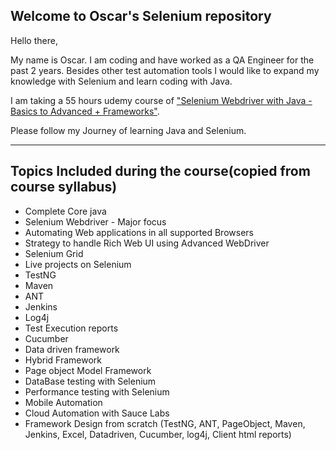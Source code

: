 ## Welcome to Oscar's Selenium repository

Hello there,

My name is Oscar. I am coding and have worked as a QA Engineer for the past 2 years. 
Besides other test automation tools I would like to expand my knowledge with Selenium and learn coding with Java.

I am taking a 55 hours udemy course of ["Selenium Webdriver with Java - Basics to Advanced + Frameworks"](https://www.udemy.com/course/selenium-real-time-examplesinterview-questions/).

Please follow my Journey of learning Java and Selenium.

***

## Topics Included during the course(copied from course syllabus)  

+ Complete Core java
+ Selenium Webdriver - Major focus
+ Automating Web applications in all supported Browsers
+ Strategy to handle Rich Web UI using Advanced WebDriver
+ Selenium Grid
+ Live projects on Selenium 
+ TestNG
+ Maven
+ ANT
+ Jenkins
+ Log4j
+ Test Execution reports
+ Cucumber
+ Data driven framework
+ Hybrid Framework
+ Page object Model Framework
+ DataBase testing with Selenium
+ Performance testing with Selenium
+ Mobile Automation
+ Cloud Automation with Sauce Labs
+ Framework Design from scratch (TestNG, ANT, PageObject, Maven, Jenkins, Excel, Datadriven, Cucumber, log4j, Client html reports)
